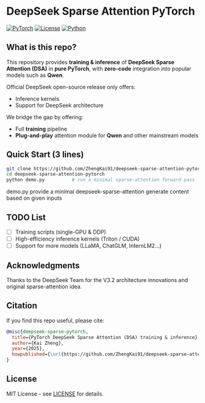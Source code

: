 # DeepSeek Sparse Attention PyTorch

[![PyTorch](https://img.shields.io/badge/PyTorch-≥2.0-orange)](https://pytorch.org)
[![License](https://img.shields.io/badge/License-MIT-green)](LICENSE)
[![Python](https://img.shields.io/badge/Python-3.8+-blue)](https://www.python.org)

## What is this repo?

This repository provides **training & inference** of **DeepSeek Sparse Attention (DSA)** in **pure PyTorch**, with **zero-code** integration into popular models such as **Qwen**.

Official DeepSeek open-source release only offers:
* Inference kernels
* Support for DeepSeek architecture

We bridge the gap by offering:
* Full **training** pipeline
* **Plug-and-play** attention module for **Qwen** and other mainstream models

## Quick Start (3 lines)

```bash
git clone https://github.com/ZhengKai91/deepseek-sparse-attention-pytorch.git
cd deepseek-sparse-attention-pytorch
python demo.py          # run a minimal sparse-attention forward pass
```
demo.py provide a  minimal deepseek-sparse-attention generate content based on given inputs

## TODO List

- [ ] Training scripts (single-GPU & DDP)
- [ ] High-efficiency inference kernels (Triton / CUDA)
- [ ] Support for more models (LLaMA, ChatGLM, InternLM2...)

## Acknowledgments

Thanks to the DeepSeek Team for the V3.2 architecture innovations and original sparse-attention idea.

## Citation

If you find this repo useful, please cite:

```bibtex
@misc{deepseek-sparse-pytorch,
  title={PyTorch DeepSeek Sparse Attention (DSA) training & inference},
  author={Kai Zheng},
  year={2025},
  howpublished={\url{https://github.com/ZhengKai91/deepseek-sparse-attention-pytorch}}
}
```

## License

MIT License - see [LICENSE](https://github.com/ZhengKai91/deepseek-sparse-attention-pytorch/blob/main/LICENSE) for details.
